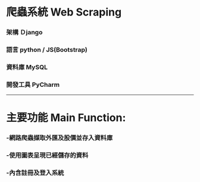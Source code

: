 <h1>爬蟲系統 Web Scraping</h1>
<h3>架構 Ｄjango</h3>
<h3>語言 python / JS(Bootstrap)</h3>
<h3>資料庫 MySQL</h3>
<h3>開發工具 PyCharm</h3>
<hr>
<h1>主要功能 Main Function:</h1>
<h3>-網路爬蟲擷取外匯及股價並存入資料庫</h3>
<h3>-使用圖表呈現已經儲存的資料</h3>
<h3>-內含註冊及登入系統</h3>
